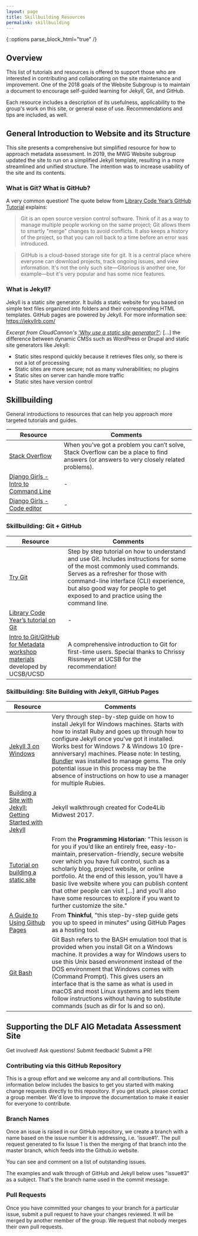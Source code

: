 ```yaml
---
layout: page
title: Skillbuilding Resources
permalink: skillbuilding
---
```


{::options parse_block_html="true" /}

## Overview

This list of tutorials and resources is offered to support those who are interested in contributing and collaborating on the site maintenance and improvement. One of the 2018 goals of the Website Subgroup is to maintain a document to encourage self-guided learning for Jekyll, Git, and GitHub. 

Each resource includes a description of its usefulness, applicability to the group's work on this site, or general ease of use. Recommendations and tips are included, as well.


## General Introduction to Website and its Structure

This site presents a comprehensive but simplified resource for how to approach metadata assessment. In 2019, the MWG Website subgroup updated the site to run on a simplified Jekyll template, resulting in a more streamlined and unified structure. The intention was to increase usability of the site and its contents.

### What is Git? What is GitHub?

A very common question! The quote below from [Library Code Year’s GitHub Tutorial](https://github.com/LibraryCodeYearIG/Codeyear-IG-Github-Project/blob/master/Getting%20Started/readme.mdown#what-is-git-what-is-github) explains:

> Git is an open source version control software. Think of it as a way to manage multiple people working on the same project; Git allows them to smartly "merge" changes to avoid conflicts. It also keeps a history of the project, so that you can roll back to a time before an error was introduced.

> GitHub is a cloud-based storage site for git. It is a central place where everyone can download projects, track ongoing issues, and view information. It's not the only such site—Gitorious is another one, for example—but it's very popular and has some nice features.

### What is Jekyll? 

Jekyll is a static site generator. It builds a static website for you based on simple text files organized into folders and their corresponding HTML templates. GitHub pages are powered by Jekyll. For more information see: https://jekyllrb.com/ 

*Excerpt from CloudCannon's ['Why use a static site generator?'](https://learn.cloudcannon.com/jekyll/why-use-a-static-site-generator/):* [...] the difference between dynamic CMSs such as WordPress or Drupal and static site generators like Jekyll: 

- Static sites respond quickly because it retrieves files only, so there is not a lot of processing
- Static sites are more secure; not as many vulnerabilities; no plugins
- Static sites on server can handle more traffic
- Static sites have version control

## Skillbuilding

General introductions to resources that can help you approach more targeted tutorials and guides.

| Resource | Comments |
|----------|-------|
| [Stack Overflow](https://stackoverflow.com/) | When you’ve got a problem you can’t solve, Stack Overflow can be a place to find  answers (or answers to very closely related problems). | 
| [Django Girls - Intro to Command Line](https://tutorial.djangogirls.org/en/intro_to_command_line)| - |
| [Django Girls - Code editor](https://tutorial.djangogirls.org/en/code_editor/) | -| 

### Skillbuilding: Git + GitHub

| Resource | Comments |
|----------|-------|
|[Try Git](https://try.github.io/levels/1/challenges/1)|Step by step tutorial on how to understand and use Git. Includes instructions for some of the most commonly used commands. Serves as a refresher for those with command-line interface (CLI) experience, but also good way for people to get exposed to and practice using the command line.|
|[Library Code Year’s tutorial on Git](https://github.com/LibraryCodeYearIG/Codeyear-IG-Github-Project) |-|
|[Intro to Git/GitHub for Metadata workshop materials](https://github.com/ucsdlib/git-novice) developed by UCSB/UCSD|A comprehensive introduction to Git for first-time users. Special thanks to Chrissy Rissmeyer at UCSB for the recommendation!|


### Skillbuilding: Site Building with Jekyll, GitHub Pages

| Resource | Comments |
|----------|-------|
|[Jekyll 3 on Windows](https://labs.sverrirs.com/jekyll/) | Very through step-by-step guide on how to install Jekyll for Windows machines. Starts with how to install Ruby and goes up through how to configure Jekyll once you’ve got it installed. Works best for Windows 7 & Windows 10 (pre-anniversary) machines. Please note: In testing, [Bundler](http://bundler.io/) was installed to manage gems. The only potential issue in this process may be the absence of instructions on how to use a manager for multiple Rubies. |
|[Building a Site with Jekyll: Getting Started with Jekyll](http://kateefly.github.io/getting-started) | Jekyll walkthrough created for  Code4Lib Midwest 2017. |
|[Tutorial on building a static site](https://programminghistorian.org/lessons/building-static-sites-with-jekyll-github-pages) | From the **Programming Historian**: "This lesson is for you if you’d like an entirely free, easy-to-maintain, preservation-friendly, secure website over which you have full control, such as a scholarly blog, project website, or online portfolio. At the end of this lesson, you’ll have a basic live website where you can publish content that other people can visit [...] and you’ll also have some resources to explore if you want to further customize the site." |
|[A Guide to Using Github Pages](https://www.thinkful.com/learn/a-guide-to-using-github-pages/)| From **Thinkful**, "this step-by-step guide gets you up to speed in minutes" using GitHub Pages as a hosting tool. | 
|[Git Bash](https://gitforwindows.org/)|Git Bash refers to the BASH emulation tool that is provided when you install Git on a Windows machine. It provides a way for Windows users to use this Unix based environment instead of the DOS environment that Windows comes with (Command Prompt). This gives users an interface that is the same as what is used in macOS and most Linux systems and lets them follow instructions without having to substitute commands (such as dir for ls and so on). |

## Supporting the DLF AIG Metadata Assessment Site

Get involved! Ask questions! Submit feedback! Submit a PR!

### Contributing via this GitHub Repository
This is a group effort and we welcome any and all contributions. This information below includes the basics to get you started with making change requests directly to this repository. If you get stuck, please contact a group member. We'd love to improve the documentation to make it easier for everyone to contribute.

### Branch Names
Once an issue is raised in our GitHub repository, we create a branch with a name based on the issue number it is addressing, i.e. 'issue#1'. The pull request generated to fix Issue 1 is then the merging of that branch into the master branch, which feeds into the Github.io website.

You can see and comment on a list of outstanding issues.

The examples and walk through of GitHub and Jekyll below uses "issue#3" as a subject. That's the branch name used in the commit message.

### Pull Requests
Once you have committed your changes to your branch for a particular issue, submit a pull request to have your changes reviewed. It will be merged by another member of the group. We request that nobody merges their own pull requests.

